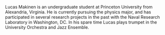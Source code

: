 Lucas Makinen is an undergraduate student at Princeton University from Alexandria, Virginia. He is currently pursuing the physics major, and has participated in several  research projects in the past with the Naval Research Laboratory in Washington, DC. In his spare time Lucas plays trumpet in the University Orchestra and Jazz Ensemble.